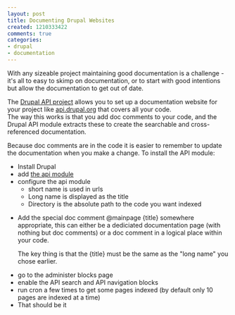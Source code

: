 ```yaml
---
layout: post
title: Documenting Drupal Websites
created: 1210333422
comments: true
categories:
- drupal
- documentation
---
```

<p>
With any sizeable project maintaining good documentation is a challenge - it's all to easy to skimp on documentation, or to start with good intentions but allow the documentation to get out of date.
</p>
<p>
The <a href="http://drupal.org/project/api">Drupal API project</a> allows you to set up a documentation website for your project like <a href="http://api.drupal.org">api.drupal.org</a> that covers all your code.
<br />
The way this works is that you add doc comments to your code, and the Drupal API module extracts these to create the searchable and cross-referenced documentation.
</p>
<p>
Because doc comments are in the code it is easier to remember to update the documentation when you make a change.
To install the API module:
</p>
<ul>
	<li>Install Drupal</li>
	<li>add <a href="http://drupal.org/project/api">the api module</a></li>
	<li>configure the api module<br />
	<ul>
		<li>short name is used in urls</li>
		<li>Long name is displayed as the title</li>
		<li>Directory is the absolute path to the code you want indexed</li>
	</ul>
	</li>
	<li>
	<p>
	Add the special doc comment @mainpage {title} somewhere appropriate, this can either be a dediciated documentation page (with nothing but doc comments) or a doc comment in a logical place within your code.
	</p>
	<p>
	The key thing is that the {title} must be the same as the &quot;long name&quot; you chose earlier.
	</p>
	</li>
	<li>go to the administer blocks page</li>
	<li>enable the API search and API navigation blocks</li>
	<li>run cron a few times to get some pages indexed (by default only 10 pages are indexed at a time)</li>
	<li>That should be it</li>
</ul>
 
